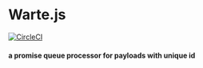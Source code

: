 # Warte.js

[![CircleCI](https://circleci.com/gh/tetrohed/warte/tree/master.svg?style=svg)](https://circleci.com/gh/tetrohed/warte/tree/master)

#### a promise queue processor for payloads with unique id

